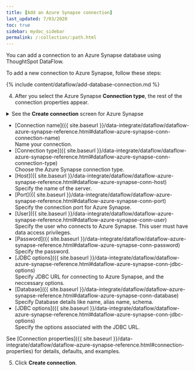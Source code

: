 ```yaml
---
title: [Add an Azure Synapse connection]
last_updated: 7/03/2020
toc: true
sidebar: mydoc_sidebar
permalink: /:collection/:path.html
---
```

You can add a connection to an Azure Synapse database using ThoughtSpot DataFlow.

To add a new connection to Azure Synapse, follow these steps:

{% include content/dataflow/add-database-connection.md %}

4. After you select the Azure Synapse **Connection type**, the rest of the connection properties appear.

  <details>
     <summary>See the <strong>Create connection</strong> screen for Azure Synapse</summary>
     <p>
       <img src="../../images/dataflow-azure-synapse-create.png" alt="Create Azure Synapse connection" /></p>
  </details>  

   * [Connection name]({{ site.baseurl }}/data-integrate/dataflow/dataflow-azure-synapse-reference.html#dataflow-azure-synapse-conn-connection-name)<br/>Name your connection.
   * [Connection type]({{ site.baseurl }}/data-integrate/dataflow/dataflow-azure-synapse-reference.html#dataflow-azure-synapse-conn-connection-type)<br/>Choose the Azure Synapse connection type.
   * [Host]({{ site.baseurl }}/data-integrate/dataflow/dataflow-azure-synapse-reference.html#dataflow-azure-synapse-conn-host)<br/>Specify the name of the server.
   * [Port]({{ site.baseurl }}/data-integrate/dataflow/dataflow-azure-synapse-reference.html#dataflow-azure-synapse-conn-port)<br/>Specify the connection port for Azure Synapse.
   * [User]({{ site.baseurl }}/data-integrate/dataflow/dataflow-azure-synapse-reference.html#dataflow-azure-synapse-conn-user)<br/>Specify the user who connects to Azure Synapse. This user must have data access privileges.
   * [Password]({{ site.baseurl }}/data-integrate/dataflow/dataflow-azure-synapse-reference.html#dataflow-azure-synapse-conn-password)<br/>Specify the password.
   * [JDBC options]({{ site.baseurl }}/data-integrate/dataflow/dataflow-azure-synapse-reference.html#dataflow-azure-synapse-conn-jdbc-options)<br/>Specify JDBC URL for connecting to Azure Synapse, and the neccessary options.
   * [Database]({{ site.baseurl }}/data-integrate/dataflow/dataflow-azure-synapse-reference.html#dataflow-azure-synapse-conn-database)<br/>Specify Database details like name, alias name, schema.
   * [JDBC options]({{ site.baseurl }}/data-integrate/dataflow/dataflow-azure-synapse-reference.html#dataflow-azure-synapse-conn-jdbc-options)<br/>Specify the options associated with the JDBC URL.

   See [Connection properties]({{ site.baseurl }}/data-integrate/dataflow/dataflow-azure-synapse-reference.html#connection-properties) for details, defaults, and examples.

5.  Click **Create connection**.   
